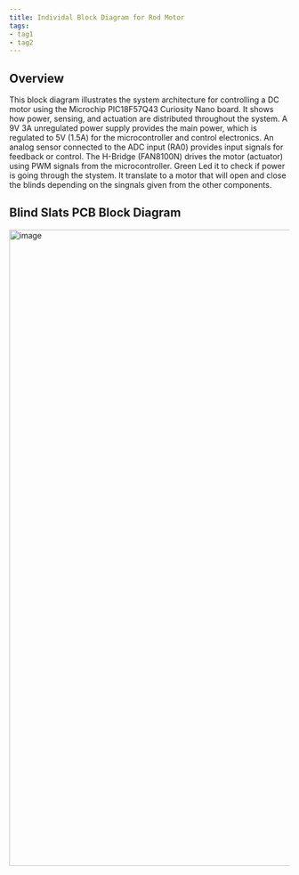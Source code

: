 ```yaml
---
title: Individal Block Diagram for Rod Motor
tags: 
- tag1
- tag2
---
```


## Overview
This block diagram illustrates the system architecture for controlling a DC motor using the Microchip PIC18F57Q43 Curiosity Nano board. It shows how power, sensing, and actuation are distributed throughout the system. A 9V 3A unregulated power supply provides the main power, which is regulated to 5V (1.5A) for the microcontroller and control electronics. An analog sensor connected to the ADC input (RA0) provides input signals for feedback or control. The H-Bridge (FAN8100N) drives the motor (actuator) using PWM signals from the microcontroller. Green Led it to check if power is going through the stystem. It translate to a motor that will open and close the blinds depending on the singnals given from the other components.


## Blind Slats PCB Block Diagram 
<img width="1278" height="1144" alt="image" src="https://github.com/user-attachments/assets/ab09894e-b0c0-45e7-a95f-afb5fb72a084" />

